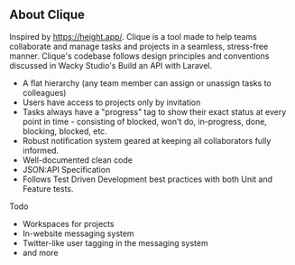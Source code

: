 

## About Clique

Inspired by https://height.app/. Clique is a tool made to help teams collaborate and manage tasks and projects in a seamless, stress-free manner. Clique's codebase follows design principles and conventions discussed in Wacky Studio's Build an API with Laravel. 

- A flat hierarchy (any team member can assign or unassign tasks to colleagues)
- Users have access to projects only by invitation
- Tasks always have a "progress" tag to show their exact status at every point in time - consisting of blocked, won't do, in-progress, done, blocking, blocked, etc.
- Robust notification system geared at keeping all collaborators fully informed.
- Well-documented clean code
- JSON:API Specification
- Follows Test Driven Development best practices with both Unit and Feature tests.

Todo

- Workspaces for projects
- In-website messaging system
- Twitter-like user tagging in the messaging system
- and more

